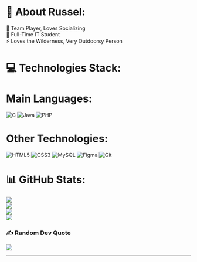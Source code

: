 # 💫 About Russel:
🤝 Team Player, Loves Socializing<br>🌱 Full-Time IT Student<br>⚡ Loves the Wilderness, Very Outdoorsy Person

# 💻 Technologies Stack:
# Main Languages:
![C](https://img.shields.io/badge/c-%2300599C.svg?style=for-the-badge&logo=c&logoColor=white) ![Java](https://img.shields.io/badge/java-%23ED8B00.svg?style=for-the-badge&logo=openjdk&logoColor=white) ![PHP](https://img.shields.io/badge/php-%23777BB4.svg?style=for-the-badge&logo=php&logoColor=white) 
# Other Technologies:
![HTML5](https://img.shields.io/badge/html5-%23E34F26.svg?style=for-the-badge&logo=html5&logoColor=white) ![CSS3](https://img.shields.io/badge/css3-%231572B6.svg?style=for-the-badge&logo=css3&logoColor=white) ![MySQL](https://img.shields.io/badge/mysql-4479A1.svg?style=for-the-badge&logo=mysql&logoColor=white) ![Figma](https://img.shields.io/badge/figma-%23F24E1E.svg?style=for-the-badge&logo=figma&logoColor=white) ![Git](https://img.shields.io/badge/git-%23F05033.svg?style=for-the-badge&logo=git&logoColor=white)


# 📊 GitHub Stats:
[![](https://visitcount.itsvg.in/api?id=kaiofour&icon=5&color=10)](https://visitcount.itsvg.in)<br/>
![](https://github-readme-stats.vercel.app/api?username=kaiofour&theme=dark&hide_border=false&include_all_commits=false&count_private=false)<br/>
![](https://github-readme-streak-stats.herokuapp.com/?user=kaiofour&theme=dark&hide_border=false)<br/>
![](https://github-readme-stats.vercel.app/api/top-langs/?username=kaiofour&theme=dark&hide_border=false&include_all_commits=false&count_private=false&layout=compact)

### ✍️ Random Dev Quote
![](https://quotes-github-readme.vercel.app/api?type=horizontal&theme=radical)

---


<!-- Proudly created with GPRM ( https://gprm.itsvg.in ) -->
